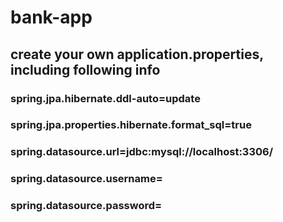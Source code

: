 # bank-app
## create your own application.properties, including following info
### spring.jpa.hibernate.ddl-auto=update
### spring.jpa.properties.hibernate.format_sql=true
### spring.datasource.url=jdbc:mysql://localhost:3306/
### spring.datasource.username=
### spring.datasource.password=